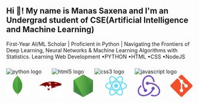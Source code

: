 <h2 align="left">Hi 👋! My name is Manas Saxena and I'm an Undergrad student of CSE(Artificial Intelligence and Machine Learning)</h2>
<p>First-Year AI/ML Scholar | Proficient in Python | Navigating the Frontiers of Deep Learning, Neural Networks & Machine Learning Algorithms with Statistics. Learning Web Development •PYTHON •HTML •CSS •NodeJS</p>



###

<div align="left">

  <img src="https://cdn.jsdelivr.net/gh/devicons/devicon/icons/python/python-original.svg" height="60" alt="python logo"  />
  <img width="20" />
  <img src="https://cdn.jsdelivr.net/gh/devicons/devicon/icons/html5/html5-original.svg" height="60" alt="html5 logo"  />
  <img width="20" />
  <img src="https://cdn.jsdelivr.net/gh/devicons/devicon/icons/css3/css3-original.svg" height="60" alt="css3 logo"  />
  <img width="20" />
  <img src="https://cdn.jsdelivr.net/gh/devicons/devicon/icons/javascript/javascript-original.svg" height="60" alt="javascript logo"  />
  <img width="20" />
  <img src="https://github.com/devicons/devicon/blob/v2.16.0/icons/mongodb/mongodb-original.svg" height="60" alt="javascript logo"  />
  <img width="20" />
  <img src="https://github.com/devicons/devicon/blob/v2.16.0/icons/mongoose/mongoose-original.svg" height="60" alt="javascript logo"  />
  <img width="20" />
  <img src="https://github.com/devicons/devicon/blob/v2.16.0/icons/nodejs/nodejs-original.svg" height="60" alt="javascript logo"  />
  <img width="20" />
  <img src="https://github.com/devicons/devicon/blob/v2.16.0/icons/react/react-original.svg" height="60" alt="javascript logo"  />
  <img width="20" />
  <img src="https://github.com/devicons/devicon/blob/v2.16.0/icons/redux/redux-original.svg" height="60" alt="javascript logo"  />
  <img width="20" />
  <img src="https://github.com/devicons/devicon/blob/v2.16.0/icons/git/git-original.svg" height="60" alt="javascript logo"  />
  <img width="20" />
  

</div>


<br clear="both">


###
